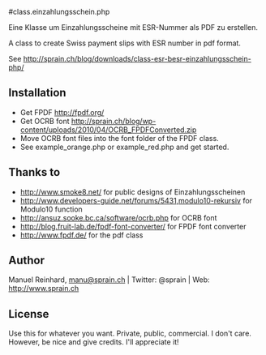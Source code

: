 #class.einzahlungsschein.phpEine Klasse um Einzahlungsscheine mit ESR-Nummer als PDF zu erstellen.A class to create Swiss payment slips with ESR number in pdf format.See http://sprain.ch/blog/downloads/class-esr-besr-einzahlungsschein-php/## Installation- Get FPDF <http://fpdf.org/>- Get OCRB font <http://sprain.ch/blog/wp-content/uploads/2010/04/OCRB_FPDFConverted.zip>- Move OCRB font files into the font folder of the FPDF class.- See example_orange.php or example_red.php and get started.## Thanks to* <http://www.smoke8.net/> for public designs of Einzahlungsscheinen* <http://www.developers-guide.net/forums/5431,modulo10-rekursiv> for Modulo10 function* <http://ansuz.sooke.bc.ca/software/ocrb.php> for OCRB font* <http://blog.fruit-lab.de/fpdf-font-converter/> for FPDF font converter* <http://www.fpdf.de/> for the pdf class## AuthorManuel Reinhard, <manu@sprain.ch>| Twitter: @sprain| Web: <http://www.sprain.ch>## LicenseUse this for whatever you want. Private, public, commercial. I don't care.However, be nice and give credits. I'll appreciate it!